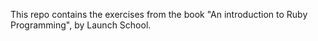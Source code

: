 This repo contains the exercises from the book "An introduction to Ruby Programming", by Launch School.
